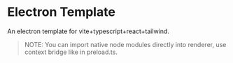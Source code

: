 # Electron Template

An electron template for vite+typescript+react+tailwind.
> NOTE:  You can import native node modules directly into renderer, use context bridge like in preload.ts.